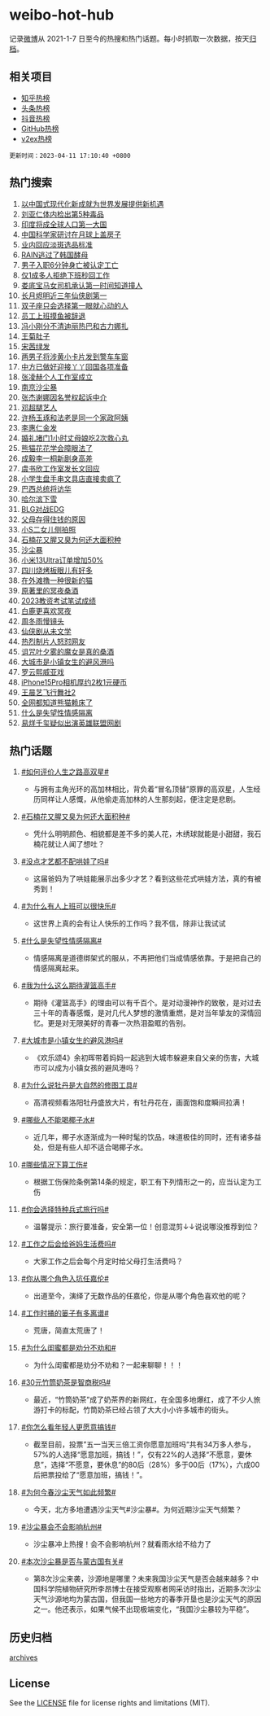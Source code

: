 # weibo-hot-hub

记录[微博](https://www.weibo.com)从 2021-1-7 日至今的热搜和热门话题。每小时抓取一次数据，按天[归档](archives)。

## 相关项目

- [知乎热榜](https://github.com/lonnyzhang423/zhihu-hot-hub)
- [头条热榜](https://github.com/lonnyzhang423/toutiao-hot-hub)
- [抖音热榜](https://github.com/lonnyzhang423/douyin-hot-hub)
- [GitHub热榜](https://github.com/lonnyzhang423/github-hot-hub)
- [v2ex热榜](https://github.com/lonnyzhang423/v2ex-hot-hub)


`更新时间：2023-04-11 17:10:40 +0800`

## 热门搜索

1. [以中国式现代化新成就为世界发展提供新机遇](https://m.weibo.cn/search?containerid=100103type%3D1%26t%3D10%26q%3D%23%E4%BB%A5%E4%B8%AD%E5%9B%BD%E5%BC%8F%E7%8E%B0%E4%BB%A3%E5%8C%96%E6%96%B0%E6%88%90%E5%B0%B1%E4%B8%BA%E4%B8%96%E7%95%8C%E5%8F%91%E5%B1%95%E6%8F%90%E4%BE%9B%E6%96%B0%E6%9C%BA%E9%81%87%23&stream_entry_id=51&isnewpage=1&extparam=seat%3D1%26stream_entry_id%3D51%26cate%3D10103%26dgr%3D0%26pos%3D0%26c_type%3D51%26filter_type%3Drealtimehot%26display_time%3D1681204238%26pre_seqid%3D168120423803906462108&luicode=10000011&lfid=106003type%253D25%2526t%253D3%2526disable_hot%253D1%2526filter_type%253Drealtimehot)
1. [刘亚仁体内检出第5种毒品](https://m.weibo.cn/search?containerid=100103type%3D1%26t%3D10%26q%3D%23%E5%88%98%E4%BA%9A%E4%BB%81%E4%BD%93%E5%86%85%E6%A3%80%E5%87%BA%E7%AC%AC5%E7%A7%8D%E6%AF%92%E5%93%81%23&stream_entry_id=31&isnewpage=1&extparam=seat%3D1%26realpos%3D1%26c_type%3D31%26band_rank%3D1%26filter_type%3Drealtimehot%26stream_entry_id%3D31%26flag%3D1%26q%3D%2523%25E5%2588%2598%25E4%25BA%259A%25E4%25BB%2581%25E4%25BD%2593%25E5%2586%2585%25E6%25A3%2580%25E5%2587%25BA%25E7%25AC%25AC5%25E7%25A7%258D%25E6%25AF%2592%25E5%2593%2581%2523%26dgr%3D0%26lcate%3D5001%26pos%3D0%26cate%3D5001%26display_time%3D1681204238%26pre_seqid%3D168120423803906462108&luicode=10000011&lfid=106003type%253D25%2526t%253D3%2526disable_hot%253D1%2526filter_type%253Drealtimehot)
1. [印度将成全球人口第一大国](https://m.weibo.cn/search?containerid=100103type%3D1%26t%3D10%26q%3D%23%E5%8D%B0%E5%BA%A6%E5%B0%86%E6%88%90%E5%85%A8%E7%90%83%E4%BA%BA%E5%8F%A3%E7%AC%AC%E4%B8%80%E5%A4%A7%E5%9B%BD%23&stream_entry_id=31&isnewpage=1&extparam=seat%3D1%26realpos%3D2%26c_type%3D31%26band_rank%3D2%26filter_type%3Drealtimehot%26stream_entry_id%3D31%26flag%3D0%26q%3D%2523%25E5%258D%25B0%25E5%25BA%25A6%25E5%25B0%2586%25E6%2588%2590%25E5%2585%25A8%25E7%2590%2583%25E4%25BA%25BA%25E5%258F%25A3%25E7%25AC%25AC%25E4%25B8%2580%25E5%25A4%25A7%25E5%259B%25BD%2523%26dgr%3D0%26lcate%3D5001%26pos%3D1%26cate%3D5001%26display_time%3D1681204238%26pre_seqid%3D168120423803906462108&luicode=10000011&lfid=106003type%253D25%2526t%253D3%2526disable_hot%253D1%2526filter_type%253Drealtimehot)
1. [中国科学家研讨在月球上盖房子](https://m.weibo.cn/search?containerid=100103type%3D1%26t%3D10%26q%3D%23%E4%B8%AD%E5%9B%BD%E7%A7%91%E5%AD%A6%E5%AE%B6%E7%A0%94%E8%AE%A8%E5%9C%A8%E6%9C%88%E7%90%83%E4%B8%8A%E7%9B%96%E6%88%BF%E5%AD%90%23&stream_entry_id=31&isnewpage=1&extparam=seat%3D1%26realpos%3D3%26c_type%3D31%26band_rank%3D3%26filter_type%3Drealtimehot%26stream_entry_id%3D31%26flag%3D0%26q%3D%2523%25E4%25B8%25AD%25E5%259B%25BD%25E7%25A7%2591%25E5%25AD%25A6%25E5%25AE%25B6%25E7%25A0%2594%25E8%25AE%25A8%25E5%259C%25A8%25E6%259C%2588%25E7%2590%2583%25E4%25B8%258A%25E7%259B%2596%25E6%2588%25BF%25E5%25AD%2590%2523%26dgr%3D0%26lcate%3D5001%26pos%3D2%26cate%3D5001%26display_time%3D1681204238%26pre_seqid%3D168120423803906462108&luicode=10000011&lfid=106003type%253D25%2526t%253D3%2526disable_hot%253D1%2526filter_type%253Drealtimehot)
1. [业内回应淡斑选品标准](https://m.weibo.cn/search?containerid=100103type%3D1%26t%3D10%26q%3D%23%E4%B8%9A%E5%86%85%E5%9B%9E%E5%BA%94%E6%B7%A1%E6%96%91%E9%80%89%E5%93%81%E6%A0%87%E5%87%86%23&stream_entry_id=31&isnewpage=1&extparam=seat%3D1%26dgr%3D0%26adid%3D185885%26band_rank%3D4%26filter_type%3Drealtimehot%26c_type%3D31%26stream_entry_id%3D31%26q%3D%2523%25E4%25B8%259A%25E5%2586%2585%25E5%259B%259E%25E5%25BA%2594%25E6%25B7%25A1%25E6%2596%2591%25E9%2580%2589%25E5%2593%2581%25E6%25A0%2587%25E5%2587%2586%2523%26topic_ad%3D1%26lcate%3D5001%26pos%3D3%26cate%3D5001%26display_time%3D1681204238%26pre_seqid%3D168120423803906462108&luicode=10000011&lfid=106003type%253D25%2526t%253D3%2526disable_hot%253D1%2526filter_type%253Drealtimehot)
1. [RAIN逃过了韩国酵母](https://m.weibo.cn/search?containerid=100103type%3D1%26t%3D10%26q%3D%23RAIN%E9%80%83%E8%BF%87%E4%BA%86%E9%9F%A9%E5%9B%BD%E9%85%B5%E6%AF%8D%23&stream_entry_id=31&isnewpage=1&extparam=seat%3D1%26realpos%3D4%26c_type%3D31%26band_rank%3D4%26filter_type%3Drealtimehot%26stream_entry_id%3D31%26flag%3D1%26q%3D%2523RAIN%25E9%2580%2583%25E8%25BF%2587%25E4%25BA%2586%25E9%259F%25A9%25E5%259B%25BD%25E9%2585%25B5%25E6%25AF%258D%2523%26dgr%3D0%26lcate%3D5001%26pos%3D4%26cate%3D5001%26display_time%3D1681204238%26pre_seqid%3D168120423803906462108&luicode=10000011&lfid=106003type%253D25%2526t%253D3%2526disable_hot%253D1%2526filter_type%253Drealtimehot)
1. [男子入职6分钟身亡被认定工亡](https://m.weibo.cn/search?containerid=100103type%3D1%26t%3D10%26q%3D%23%E7%94%B7%E5%AD%90%E5%85%A5%E8%81%8C6%E5%88%86%E9%92%9F%E8%BA%AB%E4%BA%A1%E8%A2%AB%E8%AE%A4%E5%AE%9A%E5%B7%A5%E4%BA%A1%23&stream_entry_id=31&isnewpage=1&extparam=seat%3D1%26realpos%3D5%26c_type%3D31%26band_rank%3D5%26filter_type%3Drealtimehot%26stream_entry_id%3D31%26flag%3D0%26q%3D%2523%25E7%2594%25B7%25E5%25AD%2590%25E5%2585%25A5%25E8%2581%258C6%25E5%2588%2586%25E9%2592%259F%25E8%25BA%25AB%25E4%25BA%25A1%25E8%25A2%25AB%25E8%25AE%25A4%25E5%25AE%259A%25E5%25B7%25A5%25E4%25BA%25A1%2523%26dgr%3D0%26lcate%3D5001%26pos%3D5%26cate%3D5001%26display_time%3D1681204238%26pre_seqid%3D168120423803906462108&luicode=10000011&lfid=106003type%253D25%2526t%253D3%2526disable_hot%253D1%2526filter_type%253Drealtimehot)
1. [仅1成多人拒绝下班秒回工作](https://m.weibo.cn/search?containerid=100103type%3D1%26t%3D10%26q%3D%23%E4%BB%851%E6%88%90%E5%A4%9A%E4%BA%BA%E6%8B%92%E7%BB%9D%E4%B8%8B%E7%8F%AD%E7%A7%92%E5%9B%9E%E5%B7%A5%E4%BD%9C%23&stream_entry_id=31&isnewpage=1&extparam=seat%3D1%26realpos%3D6%26c_type%3D31%26band_rank%3D6%26filter_type%3Drealtimehot%26stream_entry_id%3D31%26flag%3D1%26q%3D%2523%25E4%25BB%25851%25E6%2588%2590%25E5%25A4%259A%25E4%25BA%25BA%25E6%258B%2592%25E7%25BB%259D%25E4%25B8%258B%25E7%258F%25AD%25E7%25A7%2592%25E5%259B%259E%25E5%25B7%25A5%25E4%25BD%259C%2523%26dgr%3D0%26lcate%3D5001%26pos%3D6%26cate%3D5001%26display_time%3D1681204238%26pre_seqid%3D168120423803906462108&luicode=10000011&lfid=106003type%253D25%2526t%253D3%2526disable_hot%253D1%2526filter_type%253Drealtimehot)
1. [娄底宝马女司机承认第一时间知道撞人](https://m.weibo.cn/search?containerid=100103type%3D1%26t%3D10%26q%3D%23%E5%A8%84%E5%BA%95%E5%AE%9D%E9%A9%AC%E5%A5%B3%E5%8F%B8%E6%9C%BA%E6%89%BF%E8%AE%A4%E7%AC%AC%E4%B8%80%E6%97%B6%E9%97%B4%E7%9F%A5%E9%81%93%E6%92%9E%E4%BA%BA%23&stream_entry_id=31&isnewpage=1&extparam=seat%3D1%26realpos%3D7%26c_type%3D31%26band_rank%3D7%26filter_type%3Drealtimehot%26stream_entry_id%3D31%26flag%3D1%26q%3D%2523%25E5%25A8%2584%25E5%25BA%2595%25E5%25AE%259D%25E9%25A9%25AC%25E5%25A5%25B3%25E5%258F%25B8%25E6%259C%25BA%25E6%2589%25BF%25E8%25AE%25A4%25E7%25AC%25AC%25E4%25B8%2580%25E6%2597%25B6%25E9%2597%25B4%25E7%259F%25A5%25E9%2581%2593%25E6%2592%259E%25E4%25BA%25BA%2523%26dgr%3D0%26lcate%3D5001%26pos%3D7%26cate%3D5001%26display_time%3D1681204238%26pre_seqid%3D168120423803906462108&luicode=10000011&lfid=106003type%253D25%2526t%253D3%2526disable_hot%253D1%2526filter_type%253Drealtimehot)
1. [长月烬明近三年仙侠剧第一](https://m.weibo.cn/search?containerid=100103type%3D1%26t%3D10%26q%3D%23%E9%95%BF%E6%9C%88%E7%83%AC%E6%98%8E%E8%BF%91%E4%B8%89%E5%B9%B4%E4%BB%99%E4%BE%A0%E5%89%A7%E7%AC%AC%E4%B8%80%23&stream_entry_id=31&isnewpage=1&extparam=seat%3D1%26realpos%3D8%26c_type%3D31%26band_rank%3D8%26filter_type%3Drealtimehot%26stream_entry_id%3D31%26flag%3D0%26q%3D%2523%25E9%2595%25BF%25E6%259C%2588%25E7%2583%25AC%25E6%2598%258E%25E8%25BF%2591%25E4%25B8%2589%25E5%25B9%25B4%25E4%25BB%2599%25E4%25BE%25A0%25E5%2589%25A7%25E7%25AC%25AC%25E4%25B8%2580%2523%26dgr%3D0%26lcate%3D5001%26pos%3D8%26cate%3D5001%26display_time%3D1681204238%26pre_seqid%3D168120423803906462108&luicode=10000011&lfid=106003type%253D25%2526t%253D3%2526disable_hot%253D1%2526filter_type%253Drealtimehot)
1. [双子座只会选择第一眼就心动的人](https://m.weibo.cn/search?containerid=100103type%3D1%26t%3D10%26q%3D%23%E5%8F%8C%E5%AD%90%E5%BA%A7%E5%8F%AA%E4%BC%9A%E9%80%89%E6%8B%A9%E7%AC%AC%E4%B8%80%E7%9C%BC%E5%B0%B1%E5%BF%83%E5%8A%A8%E7%9A%84%E4%BA%BA%23&stream_entry_id=31&isnewpage=1&extparam=seat%3D1%26realpos%3D9%26c_type%3D31%26band_rank%3D9%26filter_type%3Drealtimehot%26stream_entry_id%3D31%26flag%3D1%26q%3D%2523%25E5%258F%258C%25E5%25AD%2590%25E5%25BA%25A7%25E5%258F%25AA%25E4%25BC%259A%25E9%2580%2589%25E6%258B%25A9%25E7%25AC%25AC%25E4%25B8%2580%25E7%259C%25BC%25E5%25B0%25B1%25E5%25BF%2583%25E5%258A%25A8%25E7%259A%2584%25E4%25BA%25BA%2523%26dgr%3D0%26lcate%3D5001%26pos%3D9%26cate%3D5001%26display_time%3D1681204238%26pre_seqid%3D168120423803906462108&luicode=10000011&lfid=106003type%253D25%2526t%253D3%2526disable_hot%253D1%2526filter_type%253Drealtimehot)
1. [员工上班摸鱼被辞退](https://m.weibo.cn/search?containerid=100103type%3D1%26t%3D10%26q%3D%23%E5%91%98%E5%B7%A5%E4%B8%8A%E7%8F%AD%E6%91%B8%E9%B1%BC%E8%A2%AB%E8%BE%9E%E9%80%80%23&stream_entry_id=31&isnewpage=1&extparam=seat%3D1%26realpos%3D10%26c_type%3D31%26band_rank%3D10%26filter_type%3Drealtimehot%26stream_entry_id%3D31%26flag%3D0%26q%3D%2523%25E5%2591%2598%25E5%25B7%25A5%25E4%25B8%258A%25E7%258F%25AD%25E6%2591%25B8%25E9%25B1%25BC%25E8%25A2%25AB%25E8%25BE%259E%25E9%2580%2580%2523%26dgr%3D0%26lcate%3D5001%26pos%3D10%26cate%3D5001%26display_time%3D1681204238%26pre_seqid%3D168120423803906462108&luicode=10000011&lfid=106003type%253D25%2526t%253D3%2526disable_hot%253D1%2526filter_type%253Drealtimehot)
1. [冯小刚分不清迪丽热巴和古力娜扎](https://m.weibo.cn/search?containerid=100103type%3D1%26t%3D10%26q%3D%23%E5%86%AF%E5%B0%8F%E5%88%9A%E5%88%86%E4%B8%8D%E6%B8%85%E8%BF%AA%E4%B8%BD%E7%83%AD%E5%B7%B4%E5%92%8C%E5%8F%A4%E5%8A%9B%E5%A8%9C%E6%89%8E%23&stream_entry_id=31&isnewpage=1&extparam=seat%3D1%26realpos%3D11%26c_type%3D31%26band_rank%3D11%26filter_type%3Drealtimehot%26stream_entry_id%3D31%26flag%3D0%26q%3D%2523%25E5%2586%25AF%25E5%25B0%258F%25E5%2588%259A%25E5%2588%2586%25E4%25B8%258D%25E6%25B8%2585%25E8%25BF%25AA%25E4%25B8%25BD%25E7%2583%25AD%25E5%25B7%25B4%25E5%2592%258C%25E5%258F%25A4%25E5%258A%259B%25E5%25A8%259C%25E6%2589%258E%2523%26dgr%3D0%26lcate%3D5001%26pos%3D11%26cate%3D5001%26display_time%3D1681204238%26pre_seqid%3D168120423803906462108&luicode=10000011&lfid=106003type%253D25%2526t%253D3%2526disable_hot%253D1%2526filter_type%253Drealtimehot)
1. [王菊肚子](https://m.weibo.cn/search?containerid=100103type%3D1%26t%3D10%26q%3D%23%E7%8E%8B%E8%8F%8A%E8%82%9A%E5%AD%90%23&stream_entry_id=31&isnewpage=1&extparam=seat%3D1%26realpos%3D12%26c_type%3D31%26band_rank%3D12%26filter_type%3Drealtimehot%26stream_entry_id%3D31%26flag%3D0%26q%3D%2523%25E7%258E%258B%25E8%258F%258A%25E8%2582%259A%25E5%25AD%2590%2523%26dgr%3D0%26lcate%3D5001%26pos%3D12%26cate%3D5001%26display_time%3D1681204238%26pre_seqid%3D168120423803906462108&luicode=10000011&lfid=106003type%253D25%2526t%253D3%2526disable_hot%253D1%2526filter_type%253Drealtimehot)
1. [宋茜绿发](https://m.weibo.cn/search?containerid=100103type%3D1%26t%3D10%26q%3D%23%E5%AE%8B%E8%8C%9C%E7%BB%BF%E5%8F%91%23&stream_entry_id=31&isnewpage=1&extparam=seat%3D1%26realpos%3D13%26c_type%3D31%26band_rank%3D13%26filter_type%3Drealtimehot%26stream_entry_id%3D31%26flag%3D0%26q%3D%2523%25E5%25AE%258B%25E8%258C%259C%25E7%25BB%25BF%25E5%258F%2591%2523%26dgr%3D0%26lcate%3D5001%26pos%3D13%26cate%3D5001%26display_time%3D1681204238%26pre_seqid%3D168120423803906462108&luicode=10000011&lfid=106003type%253D25%2526t%253D3%2526disable_hot%253D1%2526filter_type%253Drealtimehot)
1. [两男子将涉黄小卡片发到警车车窗](https://m.weibo.cn/search?containerid=100103type%3D1%26t%3D10%26q%3D%23%E4%B8%A4%E7%94%B7%E5%AD%90%E5%B0%86%E6%B6%89%E9%BB%84%E5%B0%8F%E5%8D%A1%E7%89%87%E5%8F%91%E5%88%B0%E8%AD%A6%E8%BD%A6%E8%BD%A6%E7%AA%97%23&stream_entry_id=31&isnewpage=1&extparam=seat%3D1%26realpos%3D14%26c_type%3D31%26band_rank%3D14%26filter_type%3Drealtimehot%26stream_entry_id%3D31%26flag%3D0%26q%3D%2523%25E4%25B8%25A4%25E7%2594%25B7%25E5%25AD%2590%25E5%25B0%2586%25E6%25B6%2589%25E9%25BB%2584%25E5%25B0%258F%25E5%258D%25A1%25E7%2589%2587%25E5%258F%2591%25E5%2588%25B0%25E8%25AD%25A6%25E8%25BD%25A6%25E8%25BD%25A6%25E7%25AA%2597%2523%26dgr%3D0%26lcate%3D5001%26pos%3D14%26cate%3D5001%26display_time%3D1681204238%26pre_seqid%3D168120423803906462108&luicode=10000011&lfid=106003type%253D25%2526t%253D3%2526disable_hot%253D1%2526filter_type%253Drealtimehot)
1. [中方已做好迎接丫丫回国各项准备](https://m.weibo.cn/search?containerid=100103type%3D1%26t%3D10%26q%3D%23%E4%B8%AD%E6%96%B9%E5%B7%B2%E5%81%9A%E5%A5%BD%E8%BF%8E%E6%8E%A5%E4%B8%AB%E4%B8%AB%E5%9B%9E%E5%9B%BD%E5%90%84%E9%A1%B9%E5%87%86%E5%A4%87%23&stream_entry_id=31&isnewpage=1&extparam=seat%3D1%26realpos%3D15%26c_type%3D31%26band_rank%3D15%26filter_type%3Drealtimehot%26stream_entry_id%3D31%26flag%3D1%26q%3D%2523%25E4%25B8%25AD%25E6%2596%25B9%25E5%25B7%25B2%25E5%2581%259A%25E5%25A5%25BD%25E8%25BF%258E%25E6%258E%25A5%25E4%25B8%25AB%25E4%25B8%25AB%25E5%259B%259E%25E5%259B%25BD%25E5%2590%2584%25E9%25A1%25B9%25E5%2587%2586%25E5%25A4%2587%2523%26dgr%3D0%26lcate%3D5001%26pos%3D15%26cate%3D5001%26display_time%3D1681204238%26pre_seqid%3D168120423803906462108&luicode=10000011&lfid=106003type%253D25%2526t%253D3%2526disable_hot%253D1%2526filter_type%253Drealtimehot)
1. [张凌赫个人工作室成立](https://m.weibo.cn/search?containerid=100103type%3D1%26t%3D10%26q%3D%23%E5%BC%A0%E5%87%8C%E8%B5%AB%E4%B8%AA%E4%BA%BA%E5%B7%A5%E4%BD%9C%E5%AE%A4%E6%88%90%E7%AB%8B%23&stream_entry_id=31&isnewpage=1&extparam=seat%3D1%26realpos%3D16%26c_type%3D31%26band_rank%3D16%26filter_type%3Drealtimehot%26stream_entry_id%3D31%26flag%3D1%26q%3D%2523%25E5%25BC%25A0%25E5%2587%258C%25E8%25B5%25AB%25E4%25B8%25AA%25E4%25BA%25BA%25E5%25B7%25A5%25E4%25BD%259C%25E5%25AE%25A4%25E6%2588%2590%25E7%25AB%258B%2523%26dgr%3D0%26lcate%3D5001%26pos%3D16%26cate%3D5001%26display_time%3D1681204238%26pre_seqid%3D168120423803906462108&luicode=10000011&lfid=106003type%253D25%2526t%253D3%2526disable_hot%253D1%2526filter_type%253Drealtimehot)
1. [南京沙尘暴](https://m.weibo.cn/search?containerid=100103type%3D1%26t%3D10%26q%3D%E5%8D%97%E4%BA%AC%E6%B2%99%E5%B0%98%E6%9A%B4&stream_entry_id=31&isnewpage=1&extparam=seat%3D1%26realpos%3D17%26c_type%3D31%26band_rank%3D17%26filter_type%3Drealtimehot%26stream_entry_id%3D31%26flag%3D1%26q%3D%25E5%258D%2597%25E4%25BA%25AC%25E6%25B2%2599%25E5%25B0%2598%25E6%259A%25B4%26dgr%3D0%26lcate%3D5001%26pos%3D17%26cate%3D5001%26display_time%3D1681204238%26pre_seqid%3D168120423803906462108&luicode=10000011&lfid=106003type%253D25%2526t%253D3%2526disable_hot%253D1%2526filter_type%253Drealtimehot)
1. [张杰谢娜因名誉权起诉中介](https://m.weibo.cn/search?containerid=100103type%3D1%26t%3D10%26q%3D%23%E5%BC%A0%E6%9D%B0%E8%B0%A2%E5%A8%9C%E5%9B%A0%E5%90%8D%E8%AA%89%E6%9D%83%E8%B5%B7%E8%AF%89%E4%B8%AD%E4%BB%8B%23&stream_entry_id=31&isnewpage=1&extparam=seat%3D1%26realpos%3D18%26c_type%3D31%26band_rank%3D18%26filter_type%3Drealtimehot%26stream_entry_id%3D31%26flag%3D0%26q%3D%2523%25E5%25BC%25A0%25E6%259D%25B0%25E8%25B0%25A2%25E5%25A8%259C%25E5%259B%25A0%25E5%2590%258D%25E8%25AA%2589%25E6%259D%2583%25E8%25B5%25B7%25E8%25AF%2589%25E4%25B8%25AD%25E4%25BB%258B%2523%26dgr%3D0%26lcate%3D5001%26pos%3D18%26cate%3D5001%26display_time%3D1681204238%26pre_seqid%3D168120423803906462108&luicode=10000011&lfid=106003type%253D25%2526t%253D3%2526disable_hot%253D1%2526filter_type%253Drealtimehot)
1. [邓超腿艺人](https://m.weibo.cn/search?containerid=100103type%3D1%26t%3D10%26q%3D%23%E9%82%93%E8%B6%85%E8%85%BF%E8%89%BA%E4%BA%BA%23&stream_entry_id=31&isnewpage=1&extparam=seat%3D1%26realpos%3D19%26c_type%3D31%26band_rank%3D19%26filter_type%3Drealtimehot%26stream_entry_id%3D31%26flag%3D0%26q%3D%2523%25E9%2582%2593%25E8%25B6%2585%25E8%2585%25BF%25E8%2589%25BA%25E4%25BA%25BA%2523%26dgr%3D0%26lcate%3D5001%26pos%3D19%26cate%3D5001%26display_time%3D1681204238%26pre_seqid%3D168120423803906462108&luicode=10000011&lfid=106003type%253D25%2526t%253D3%2526disable_hot%253D1%2526filter_type%253Drealtimehot)
1. [许杨玉琢和法老是同一个家政阿姨](https://m.weibo.cn/search?containerid=100103type%3D1%26t%3D10%26q%3D%23%E8%AE%B8%E6%9D%A8%E7%8E%89%E7%90%A2%E5%92%8C%E6%B3%95%E8%80%81%E6%98%AF%E5%90%8C%E4%B8%80%E4%B8%AA%E5%AE%B6%E6%94%BF%E9%98%BF%E5%A7%A8%23&stream_entry_id=31&isnewpage=1&extparam=seat%3D1%26realpos%3D20%26c_type%3D31%26band_rank%3D20%26filter_type%3Drealtimehot%26stream_entry_id%3D31%26flag%3D1%26q%3D%2523%25E8%25AE%25B8%25E6%259D%25A8%25E7%258E%2589%25E7%2590%25A2%25E5%2592%258C%25E6%25B3%2595%25E8%2580%2581%25E6%2598%25AF%25E5%2590%258C%25E4%25B8%2580%25E4%25B8%25AA%25E5%25AE%25B6%25E6%2594%25BF%25E9%2598%25BF%25E5%25A7%25A8%2523%26dgr%3D0%26lcate%3D5001%26pos%3D20%26cate%3D5001%26display_time%3D1681204238%26pre_seqid%3D168120423803906462108&luicode=10000011&lfid=106003type%253D25%2526t%253D3%2526disable_hot%253D1%2526filter_type%253Drealtimehot)
1. [李惠仁金发](https://m.weibo.cn/search?containerid=100103type%3D1%26t%3D10%26q%3D%23%E6%9D%8E%E6%83%A0%E4%BB%81%E9%87%91%E5%8F%91%23&stream_entry_id=31&isnewpage=1&extparam=seat%3D1%26realpos%3D21%26c_type%3D31%26band_rank%3D21%26filter_type%3Drealtimehot%26stream_entry_id%3D31%26flag%3D1%26q%3D%2523%25E6%259D%258E%25E6%2583%25A0%25E4%25BB%2581%25E9%2587%2591%25E5%258F%2591%2523%26dgr%3D0%26lcate%3D5001%26pos%3D21%26cate%3D5001%26display_time%3D1681204238%26pre_seqid%3D168120423803906462108&luicode=10000011&lfid=106003type%253D25%2526t%253D3%2526disable_hot%253D1%2526filter_type%253Drealtimehot)
1. [婚礼堵门1小时丈母娘吃2次救心丸](https://m.weibo.cn/search?containerid=100103type%3D1%26t%3D10%26q%3D%23%E5%A9%9A%E7%A4%BC%E5%A0%B5%E9%97%A81%E5%B0%8F%E6%97%B6%E4%B8%88%E6%AF%8D%E5%A8%98%E5%90%832%E6%AC%A1%E6%95%91%E5%BF%83%E4%B8%B8%23&stream_entry_id=31&isnewpage=1&extparam=seat%3D1%26realpos%3D22%26c_type%3D31%26band_rank%3D22%26filter_type%3Drealtimehot%26stream_entry_id%3D31%26flag%3D0%26q%3D%2523%25E5%25A9%259A%25E7%25A4%25BC%25E5%25A0%25B5%25E9%2597%25A81%25E5%25B0%258F%25E6%2597%25B6%25E4%25B8%2588%25E6%25AF%258D%25E5%25A8%2598%25E5%2590%25832%25E6%25AC%25A1%25E6%2595%2591%25E5%25BF%2583%25E4%25B8%25B8%2523%26dgr%3D0%26lcate%3D5001%26pos%3D22%26cate%3D5001%26display_time%3D1681204238%26pre_seqid%3D168120423803906462108&luicode=10000011&lfid=106003type%253D25%2526t%253D3%2526disable_hot%253D1%2526filter_type%253Drealtimehot)
1. [熊猫花花学会障眼法了](https://m.weibo.cn/search?containerid=100103type%3D1%26t%3D10%26q%3D%23%E7%86%8A%E7%8C%AB%E8%8A%B1%E8%8A%B1%E5%AD%A6%E4%BC%9A%E9%9A%9C%E7%9C%BC%E6%B3%95%E4%BA%86%23&stream_entry_id=31&isnewpage=1&extparam=seat%3D1%26realpos%3D23%26c_type%3D31%26band_rank%3D23%26filter_type%3Drealtimehot%26stream_entry_id%3D31%26flag%3D0%26q%3D%2523%25E7%2586%258A%25E7%258C%25AB%25E8%258A%25B1%25E8%258A%25B1%25E5%25AD%25A6%25E4%25BC%259A%25E9%259A%259C%25E7%259C%25BC%25E6%25B3%2595%25E4%25BA%2586%2523%26dgr%3D0%26lcate%3D5001%26pos%3D23%26cate%3D5001%26display_time%3D1681204238%26pre_seqid%3D168120423803906462108&luicode=10000011&lfid=106003type%253D25%2526t%253D3%2526disable_hot%253D1%2526filter_type%253Drealtimehot)
1. [成毅李一桐新剧身高差](https://m.weibo.cn/search?containerid=100103type%3D1%26t%3D10%26q%3D%23%E6%88%90%E6%AF%85%E6%9D%8E%E4%B8%80%E6%A1%90%E6%96%B0%E5%89%A7%E8%BA%AB%E9%AB%98%E5%B7%AE%23&stream_entry_id=31&isnewpage=1&extparam=seat%3D1%26realpos%3D24%26c_type%3D31%26band_rank%3D24%26filter_type%3Drealtimehot%26stream_entry_id%3D31%26flag%3D1%26q%3D%2523%25E6%2588%2590%25E6%25AF%2585%25E6%259D%258E%25E4%25B8%2580%25E6%25A1%2590%25E6%2596%25B0%25E5%2589%25A7%25E8%25BA%25AB%25E9%25AB%2598%25E5%25B7%25AE%2523%26dgr%3D0%26lcate%3D5001%26pos%3D24%26cate%3D5001%26display_time%3D1681204238%26pre_seqid%3D168120423803906462108&luicode=10000011&lfid=106003type%253D25%2526t%253D3%2526disable_hot%253D1%2526filter_type%253Drealtimehot)
1. [虞书欣工作室发长文回应](https://m.weibo.cn/search?containerid=100103type%3D1%26t%3D10%26q%3D%23%E8%99%9E%E4%B9%A6%E6%AC%A3%E5%B7%A5%E4%BD%9C%E5%AE%A4%E5%8F%91%E9%95%BF%E6%96%87%E5%9B%9E%E5%BA%94%23&stream_entry_id=31&isnewpage=1&extparam=seat%3D1%26realpos%3D25%26c_type%3D31%26band_rank%3D25%26filter_type%3Drealtimehot%26stream_entry_id%3D31%26flag%3D1%26q%3D%2523%25E8%2599%259E%25E4%25B9%25A6%25E6%25AC%25A3%25E5%25B7%25A5%25E4%25BD%259C%25E5%25AE%25A4%25E5%258F%2591%25E9%2595%25BF%25E6%2596%2587%25E5%259B%259E%25E5%25BA%2594%2523%26dgr%3D0%26lcate%3D5001%26pos%3D25%26cate%3D5001%26display_time%3D1681204238%26pre_seqid%3D168120423803906462108&luicode=10000011&lfid=106003type%253D25%2526t%253D3%2526disable_hot%253D1%2526filter_type%253Drealtimehot)
1. [小学生盘手串文具店直接卖疯了](https://m.weibo.cn/search?containerid=100103type%3D1%26t%3D10%26q%3D%23%E5%B0%8F%E5%AD%A6%E7%94%9F%E7%9B%98%E6%89%8B%E4%B8%B2%E6%96%87%E5%85%B7%E5%BA%97%E7%9B%B4%E6%8E%A5%E5%8D%96%E7%96%AF%E4%BA%86%23&stream_entry_id=31&isnewpage=1&extparam=seat%3D1%26realpos%3D26%26c_type%3D31%26band_rank%3D26%26filter_type%3Drealtimehot%26stream_entry_id%3D31%26flag%3D0%26q%3D%2523%25E5%25B0%258F%25E5%25AD%25A6%25E7%2594%259F%25E7%259B%2598%25E6%2589%258B%25E4%25B8%25B2%25E6%2596%2587%25E5%2585%25B7%25E5%25BA%2597%25E7%259B%25B4%25E6%258E%25A5%25E5%258D%2596%25E7%2596%25AF%25E4%25BA%2586%2523%26dgr%3D0%26lcate%3D5001%26pos%3D26%26cate%3D5001%26display_time%3D1681204238%26pre_seqid%3D168120423803906462108&luicode=10000011&lfid=106003type%253D25%2526t%253D3%2526disable_hot%253D1%2526filter_type%253Drealtimehot)
1. [巴西总统将访华](https://m.weibo.cn/search?containerid=100103type%3D1%26t%3D10%26q%3D%23%E5%B7%B4%E8%A5%BF%E6%80%BB%E7%BB%9F%E5%B0%86%E8%AE%BF%E5%8D%8E%23&stream_entry_id=31&isnewpage=1&extparam=seat%3D1%26realpos%3D27%26c_type%3D31%26band_rank%3D27%26filter_type%3Drealtimehot%26stream_entry_id%3D31%26flag%3D0%26q%3D%2523%25E5%25B7%25B4%25E8%25A5%25BF%25E6%2580%25BB%25E7%25BB%259F%25E5%25B0%2586%25E8%25AE%25BF%25E5%258D%258E%2523%26dgr%3D0%26lcate%3D5001%26pos%3D27%26cate%3D5001%26display_time%3D1681204238%26pre_seqid%3D168120423803906462108&luicode=10000011&lfid=106003type%253D25%2526t%253D3%2526disable_hot%253D1%2526filter_type%253Drealtimehot)
1. [哈尔滨下雪](https://m.weibo.cn/search?containerid=100103type%3D1%26t%3D10%26q%3D%E5%93%88%E5%B0%94%E6%BB%A8%E4%B8%8B%E9%9B%AA&stream_entry_id=31&isnewpage=1&extparam=seat%3D1%26realpos%3D28%26c_type%3D31%26band_rank%3D28%26filter_type%3Drealtimehot%26stream_entry_id%3D31%26flag%3D0%26q%3D%25E5%2593%2588%25E5%25B0%2594%25E6%25BB%25A8%25E4%25B8%258B%25E9%259B%25AA%26dgr%3D0%26lcate%3D5001%26pos%3D28%26cate%3D5001%26display_time%3D1681204238%26pre_seqid%3D168120423803906462108&luicode=10000011&lfid=106003type%253D25%2526t%253D3%2526disable_hot%253D1%2526filter_type%253Drealtimehot)
1. [BLG对战EDG](https://m.weibo.cn/search?containerid=100103type%3D1%26t%3D10%26q%3D%23BLG%E5%AF%B9%E6%88%98EDG%23&stream_entry_id=31&isnewpage=1&extparam=seat%3D1%26realpos%3D29%26c_type%3D31%26band_rank%3D29%26filter_type%3Drealtimehot%26stream_entry_id%3D31%26flag%3D1%26q%3D%2523BLG%25E5%25AF%25B9%25E6%2588%2598EDG%2523%26dgr%3D0%26lcate%3D5001%26pos%3D29%26cate%3D5001%26display_time%3D1681204238%26pre_seqid%3D168120423803906462108&luicode=10000011&lfid=106003type%253D25%2526t%253D3%2526disable_hot%253D1%2526filter_type%253Drealtimehot)
1. [父母存得住钱的原因](https://m.weibo.cn/search?containerid=100103type%3D1%26t%3D10%26q%3D%23%E7%88%B6%E6%AF%8D%E5%AD%98%E5%BE%97%E4%BD%8F%E9%92%B1%E7%9A%84%E5%8E%9F%E5%9B%A0%23&stream_entry_id=31&isnewpage=1&extparam=seat%3D1%26realpos%3D30%26c_type%3D31%26band_rank%3D30%26filter_type%3Drealtimehot%26stream_entry_id%3D31%26flag%3D0%26q%3D%2523%25E7%2588%25B6%25E6%25AF%258D%25E5%25AD%2598%25E5%25BE%2597%25E4%25BD%258F%25E9%2592%25B1%25E7%259A%2584%25E5%258E%259F%25E5%259B%25A0%2523%26dgr%3D0%26lcate%3D5001%26pos%3D30%26cate%3D5001%26display_time%3D1681204238%26pre_seqid%3D168120423803906462108&luicode=10000011&lfid=106003type%253D25%2526t%253D3%2526disable_hot%253D1%2526filter_type%253Drealtimehot)
1. [小S二女儿侧拍照](https://m.weibo.cn/search?containerid=100103type%3D1%26t%3D10%26q%3D%23%E5%B0%8FS%E4%BA%8C%E5%A5%B3%E5%84%BF%E4%BE%A7%E6%8B%8D%E7%85%A7%23&stream_entry_id=31&isnewpage=1&extparam=seat%3D1%26realpos%3D31%26c_type%3D31%26band_rank%3D31%26filter_type%3Drealtimehot%26stream_entry_id%3D31%26flag%3D0%26q%3D%2523%25E5%25B0%258FS%25E4%25BA%258C%25E5%25A5%25B3%25E5%2584%25BF%25E4%25BE%25A7%25E6%258B%258D%25E7%2585%25A7%2523%26dgr%3D0%26lcate%3D5001%26pos%3D31%26cate%3D5001%26display_time%3D1681204238%26pre_seqid%3D168120423803906462108&luicode=10000011&lfid=106003type%253D25%2526t%253D3%2526disable_hot%253D1%2526filter_type%253Drealtimehot)
1. [石楠花又腥又臭为何还大面积种](https://m.weibo.cn/search?containerid=100103type%3D1%26t%3D10%26q%3D%23%E7%9F%B3%E6%A5%A0%E8%8A%B1%E5%8F%88%E8%85%A5%E5%8F%88%E8%87%AD%E4%B8%BA%E4%BD%95%E8%BF%98%E5%A4%A7%E9%9D%A2%E7%A7%AF%E7%A7%8D%23&stream_entry_id=31&isnewpage=1&extparam=seat%3D1%26realpos%3D32%26c_type%3D31%26band_rank%3D32%26filter_type%3Drealtimehot%26stream_entry_id%3D31%26flag%3D0%26q%3D%2523%25E7%259F%25B3%25E6%25A5%25A0%25E8%258A%25B1%25E5%258F%2588%25E8%2585%25A5%25E5%258F%2588%25E8%2587%25AD%25E4%25B8%25BA%25E4%25BD%2595%25E8%25BF%2598%25E5%25A4%25A7%25E9%259D%25A2%25E7%25A7%25AF%25E7%25A7%258D%2523%26dgr%3D0%26lcate%3D5001%26pos%3D32%26cate%3D5001%26display_time%3D1681204238%26pre_seqid%3D168120423803906462108&luicode=10000011&lfid=106003type%253D25%2526t%253D3%2526disable_hot%253D1%2526filter_type%253Drealtimehot)
1. [沙尘暴](https://m.weibo.cn/search?containerid=100103type%3D1%26t%3D10%26q%3D%E6%B2%99%E5%B0%98%E6%9A%B4&stream_entry_id=31&isnewpage=1&extparam=seat%3D1%26realpos%3D33%26c_type%3D31%26band_rank%3D33%26filter_type%3Drealtimehot%26stream_entry_id%3D31%26flag%3D0%26q%3D%25E6%25B2%2599%25E5%25B0%2598%25E6%259A%25B4%26dgr%3D0%26lcate%3D5001%26pos%3D33%26cate%3D5001%26display_time%3D1681204238%26pre_seqid%3D168120423803906462108&luicode=10000011&lfid=106003type%253D25%2526t%253D3%2526disable_hot%253D1%2526filter_type%253Drealtimehot)
1. [小米13Ultra订单增加50%](https://m.weibo.cn/search?containerid=100103type%3D1%26t%3D10%26q%3D%23%E5%B0%8F%E7%B1%B313Ultra%E8%AE%A2%E5%8D%95%E5%A2%9E%E5%8A%A050%25%23&stream_entry_id=31&isnewpage=1&extparam=seat%3D1%26realpos%3D34%26c_type%3D31%26band_rank%3D34%26filter_type%3Drealtimehot%26stream_entry_id%3D31%26flag%3D1%26q%3D%2523%25E5%25B0%258F%25E7%25B1%25B313Ultra%25E8%25AE%25A2%25E5%258D%2595%25E5%25A2%259E%25E5%258A%25A050%2525%2523%26dgr%3D0%26lcate%3D5001%26pos%3D34%26cate%3D5001%26display_time%3D1681204238%26pre_seqid%3D168120423803906462108&luicode=10000011&lfid=106003type%253D25%2526t%253D3%2526disable_hot%253D1%2526filter_type%253Drealtimehot)
1. [四川烧烤板眼儿有好多](https://m.weibo.cn/search?containerid=100103type%3D1%26t%3D10%26q%3D%23%E5%9B%9B%E5%B7%9D%E7%83%A7%E7%83%A4%E6%9D%BF%E7%9C%BC%E5%84%BF%E6%9C%89%E5%A5%BD%E5%A4%9A%23&stream_entry_id=31&isnewpage=1&extparam=seat%3D1%26realpos%3D35%26c_type%3D31%26band_rank%3D35%26filter_type%3Drealtimehot%26stream_entry_id%3D31%26flag%3D1%26q%3D%2523%25E5%259B%259B%25E5%25B7%259D%25E7%2583%25A7%25E7%2583%25A4%25E6%259D%25BF%25E7%259C%25BC%25E5%2584%25BF%25E6%259C%2589%25E5%25A5%25BD%25E5%25A4%259A%2523%26dgr%3D0%26lcate%3D5001%26pos%3D35%26cate%3D5001%26display_time%3D1681204238%26pre_seqid%3D168120423803906462108&luicode=10000011&lfid=106003type%253D25%2526t%253D3%2526disable_hot%253D1%2526filter_type%253Drealtimehot)
1. [在外滩撸一种很新的猫](https://m.weibo.cn/search?containerid=100103type%3D1%26t%3D10%26q%3D%23%E5%9C%A8%E5%A4%96%E6%BB%A9%E6%92%B8%E4%B8%80%E7%A7%8D%E5%BE%88%E6%96%B0%E7%9A%84%E7%8C%AB%23&stream_entry_id=31&isnewpage=1&extparam=seat%3D1%26realpos%3D36%26c_type%3D31%26band_rank%3D36%26filter_type%3Drealtimehot%26stream_entry_id%3D31%26flag%3D0%26q%3D%2523%25E5%259C%25A8%25E5%25A4%2596%25E6%25BB%25A9%25E6%2592%25B8%25E4%25B8%2580%25E7%25A7%258D%25E5%25BE%2588%25E6%2596%25B0%25E7%259A%2584%25E7%258C%25AB%2523%26dgr%3D0%26lcate%3D5001%26pos%3D36%26cate%3D5001%26display_time%3D1681204238%26pre_seqid%3D168120423803906462108&luicode=10000011&lfid=106003type%253D25%2526t%253D3%2526disable_hot%253D1%2526filter_type%253Drealtimehot)
1. [原著里的冥夜桑酒](https://m.weibo.cn/search?containerid=100103type%3D1%26t%3D10%26q%3D%23%E5%8E%9F%E8%91%97%E9%87%8C%E7%9A%84%E5%86%A5%E5%A4%9C%E6%A1%91%E9%85%92%23&stream_entry_id=31&isnewpage=1&extparam=seat%3D1%26realpos%3D37%26c_type%3D31%26band_rank%3D37%26filter_type%3Drealtimehot%26stream_entry_id%3D31%26flag%3D1%26q%3D%2523%25E5%258E%259F%25E8%2591%2597%25E9%2587%258C%25E7%259A%2584%25E5%2586%25A5%25E5%25A4%259C%25E6%25A1%2591%25E9%2585%2592%2523%26dgr%3D0%26lcate%3D5001%26pos%3D37%26cate%3D5001%26display_time%3D1681204238%26pre_seqid%3D168120423803906462108&luicode=10000011&lfid=106003type%253D25%2526t%253D3%2526disable_hot%253D1%2526filter_type%253Drealtimehot)
1. [2023教资考试笔试成绩](https://m.weibo.cn/search?containerid=100103type%3D1%26t%3D10%26q%3D%232023%E6%95%99%E8%B5%84%E8%80%83%E8%AF%95%E7%AC%94%E8%AF%95%E6%88%90%E7%BB%A9%23&stream_entry_id=31&isnewpage=1&extparam=seat%3D1%26realpos%3D38%26c_type%3D31%26band_rank%3D38%26filter_type%3Drealtimehot%26stream_entry_id%3D31%26flag%3D0%26q%3D%25232023%25E6%2595%2599%25E8%25B5%2584%25E8%2580%2583%25E8%25AF%2595%25E7%25AC%2594%25E8%25AF%2595%25E6%2588%2590%25E7%25BB%25A9%2523%26dgr%3D0%26lcate%3D5001%26pos%3D38%26cate%3D5001%26display_time%3D1681204238%26pre_seqid%3D168120423803906462108&luicode=10000011&lfid=106003type%253D25%2526t%253D3%2526disable_hot%253D1%2526filter_type%253Drealtimehot)
1. [白鹿更喜欢冥夜](https://m.weibo.cn/search?containerid=100103type%3D1%26t%3D10%26q%3D%23%E7%99%BD%E9%B9%BF%E6%9B%B4%E5%96%9C%E6%AC%A2%E5%86%A5%E5%A4%9C%23&stream_entry_id=31&isnewpage=1&extparam=seat%3D1%26realpos%3D39%26c_type%3D31%26band_rank%3D39%26filter_type%3Drealtimehot%26stream_entry_id%3D31%26flag%3D0%26q%3D%2523%25E7%2599%25BD%25E9%25B9%25BF%25E6%259B%25B4%25E5%2596%259C%25E6%25AC%25A2%25E5%2586%25A5%25E5%25A4%259C%2523%26dgr%3D0%26lcate%3D5001%26pos%3D39%26cate%3D5001%26display_time%3D1681204238%26pre_seqid%3D168120423803906462108&luicode=10000011&lfid=106003type%253D25%2526t%253D3%2526disable_hot%253D1%2526filter_type%253Drealtimehot)
1. [周冬雨慢镜头](https://m.weibo.cn/search?containerid=100103type%3D1%26t%3D10%26q%3D%E5%91%A8%E5%86%AC%E9%9B%A8%E6%85%A2%E9%95%9C%E5%A4%B4&stream_entry_id=31&isnewpage=1&extparam=seat%3D1%26realpos%3D40%26c_type%3D31%26band_rank%3D40%26filter_type%3Drealtimehot%26stream_entry_id%3D31%26flag%3D0%26q%3D%25E5%2591%25A8%25E5%2586%25AC%25E9%259B%25A8%25E6%2585%25A2%25E9%2595%259C%25E5%25A4%25B4%26dgr%3D0%26lcate%3D5001%26pos%3D40%26cate%3D5001%26display_time%3D1681204238%26pre_seqid%3D168120423803906462108&luicode=10000011&lfid=106003type%253D25%2526t%253D3%2526disable_hot%253D1%2526filter_type%253Drealtimehot)
1. [仙侠剧从未文学](https://m.weibo.cn/search?containerid=100103type%3D1%26t%3D10%26q%3D%23%E4%BB%99%E4%BE%A0%E5%89%A7%E4%BB%8E%E6%9C%AA%E6%96%87%E5%AD%A6%23&stream_entry_id=31&isnewpage=1&extparam=seat%3D1%26realpos%3D41%26c_type%3D31%26band_rank%3D41%26filter_type%3Drealtimehot%26stream_entry_id%3D31%26flag%3D1%26q%3D%2523%25E4%25BB%2599%25E4%25BE%25A0%25E5%2589%25A7%25E4%25BB%258E%25E6%259C%25AA%25E6%2596%2587%25E5%25AD%25A6%2523%26dgr%3D0%26lcate%3D5001%26pos%3D41%26cate%3D5001%26display_time%3D1681204238%26pre_seqid%3D168120423803906462108&luicode=10000011&lfid=106003type%253D25%2526t%253D3%2526disable_hot%253D1%2526filter_type%253Drealtimehot)
1. [热烈制片人怒怼网友](https://m.weibo.cn/search?containerid=100103type%3D1%26t%3D10%26q%3D%23%E7%83%AD%E7%83%88%E5%88%B6%E7%89%87%E4%BA%BA%E6%80%92%E6%80%BC%E7%BD%91%E5%8F%8B%23&stream_entry_id=31&isnewpage=1&extparam=seat%3D1%26realpos%3D42%26c_type%3D31%26band_rank%3D42%26filter_type%3Drealtimehot%26stream_entry_id%3D31%26flag%3D1%26q%3D%2523%25E7%2583%25AD%25E7%2583%2588%25E5%2588%25B6%25E7%2589%2587%25E4%25BA%25BA%25E6%2580%2592%25E6%2580%25BC%25E7%25BD%2591%25E5%258F%258B%2523%26dgr%3D0%26lcate%3D5001%26pos%3D42%26cate%3D5001%26display_time%3D1681204238%26pre_seqid%3D168120423803906462108&luicode=10000011&lfid=106003type%253D25%2526t%253D3%2526disable_hot%253D1%2526filter_type%253Drealtimehot)
1. [诅咒叶夕雾的魔女是真的桑酒](https://m.weibo.cn/search?containerid=100103type%3D1%26t%3D10%26q%3D%23%E8%AF%85%E5%92%92%E5%8F%B6%E5%A4%95%E9%9B%BE%E7%9A%84%E9%AD%94%E5%A5%B3%E6%98%AF%E7%9C%9F%E7%9A%84%E6%A1%91%E9%85%92%23&stream_entry_id=31&isnewpage=1&extparam=seat%3D1%26realpos%3D43%26c_type%3D31%26band_rank%3D43%26filter_type%3Drealtimehot%26stream_entry_id%3D31%26flag%3D0%26q%3D%2523%25E8%25AF%2585%25E5%2592%2592%25E5%258F%25B6%25E5%25A4%2595%25E9%259B%25BE%25E7%259A%2584%25E9%25AD%2594%25E5%25A5%25B3%25E6%2598%25AF%25E7%259C%259F%25E7%259A%2584%25E6%25A1%2591%25E9%2585%2592%2523%26dgr%3D0%26lcate%3D5001%26pos%3D43%26cate%3D5001%26display_time%3D1681204238%26pre_seqid%3D168120423803906462108&luicode=10000011&lfid=106003type%253D25%2526t%253D3%2526disable_hot%253D1%2526filter_type%253Drealtimehot)
1. [大城市是小镇女生的避风港吗](https://m.weibo.cn/search?containerid=100103type%3D1%26t%3D10%26q%3D%23%E5%A4%A7%E5%9F%8E%E5%B8%82%E6%98%AF%E5%B0%8F%E9%95%87%E5%A5%B3%E7%94%9F%E7%9A%84%E9%81%BF%E9%A3%8E%E6%B8%AF%E5%90%97%23&stream_entry_id=31&isnewpage=1&extparam=seat%3D1%26realpos%3D44%26c_type%3D31%26band_rank%3D44%26filter_type%3Drealtimehot%26stream_entry_id%3D31%26flag%3D0%26q%3D%2523%25E5%25A4%25A7%25E5%259F%258E%25E5%25B8%2582%25E6%2598%25AF%25E5%25B0%258F%25E9%2595%2587%25E5%25A5%25B3%25E7%2594%259F%25E7%259A%2584%25E9%2581%25BF%25E9%25A3%258E%25E6%25B8%25AF%25E5%2590%2597%2523%26dgr%3D0%26lcate%3D5001%26pos%3D44%26cate%3D5001%26display_time%3D1681204238%26pre_seqid%3D168120423803906462108&luicode=10000011&lfid=106003type%253D25%2526t%253D3%2526disable_hot%253D1%2526filter_type%253Drealtimehot)
1. [罗云熙威亚戏](https://m.weibo.cn/search?containerid=100103type%3D1%26t%3D10%26q%3D%23%E7%BD%97%E4%BA%91%E7%86%99%E5%A8%81%E4%BA%9A%E6%88%8F%23&stream_entry_id=31&isnewpage=1&extparam=seat%3D1%26realpos%3D45%26c_type%3D31%26band_rank%3D45%26filter_type%3Drealtimehot%26stream_entry_id%3D31%26flag%3D1%26q%3D%2523%25E7%25BD%2597%25E4%25BA%2591%25E7%2586%2599%25E5%25A8%2581%25E4%25BA%259A%25E6%2588%258F%2523%26dgr%3D0%26lcate%3D5001%26pos%3D45%26cate%3D5001%26display_time%3D1681204238%26pre_seqid%3D168120423803906462108&luicode=10000011&lfid=106003type%253D25%2526t%253D3%2526disable_hot%253D1%2526filter_type%253Drealtimehot)
1. [iPhone15Pro相机厚约2枚1元硬币](https://m.weibo.cn/search?containerid=100103type%3D1%26t%3D10%26q%3D%23iPhone15Pro%E7%9B%B8%E6%9C%BA%E5%8E%9A%E7%BA%A62%E6%9E%9A1%E5%85%83%E7%A1%AC%E5%B8%81%23&stream_entry_id=31&isnewpage=1&extparam=seat%3D1%26realpos%3D46%26c_type%3D31%26band_rank%3D46%26filter_type%3Drealtimehot%26stream_entry_id%3D31%26flag%3D0%26q%3D%2523iPhone15Pro%25E7%259B%25B8%25E6%259C%25BA%25E5%258E%259A%25E7%25BA%25A62%25E6%259E%259A1%25E5%2585%2583%25E7%25A1%25AC%25E5%25B8%2581%2523%26dgr%3D0%26lcate%3D5001%26pos%3D46%26cate%3D5001%26display_time%3D1681204238%26pre_seqid%3D168120423803906462108&luicode=10000011&lfid=106003type%253D25%2526t%253D3%2526disable_hot%253D1%2526filter_type%253Drealtimehot)
1. [王晨艺飞行舞社2](https://m.weibo.cn/search?containerid=100103type%3D1%26t%3D10%26q%3D%23%E7%8E%8B%E6%99%A8%E8%89%BA%E9%A3%9E%E8%A1%8C%E8%88%9E%E7%A4%BE2%23&stream_entry_id=31&isnewpage=1&extparam=seat%3D1%26realpos%3D47%26c_type%3D31%26band_rank%3D47%26filter_type%3Drealtimehot%26stream_entry_id%3D31%26flag%3D1%26q%3D%2523%25E7%258E%258B%25E6%2599%25A8%25E8%2589%25BA%25E9%25A3%259E%25E8%25A1%258C%25E8%2588%259E%25E7%25A4%25BE2%2523%26dgr%3D0%26lcate%3D5001%26pos%3D47%26cate%3D5001%26display_time%3D1681204238%26pre_seqid%3D168120423803906462108&luicode=10000011&lfid=106003type%253D25%2526t%253D3%2526disable_hot%253D1%2526filter_type%253Drealtimehot)
1. [全网都知道熊猫赖床了](https://m.weibo.cn/search?containerid=100103type%3D1%26t%3D10%26q%3D%23%E5%85%A8%E7%BD%91%E9%83%BD%E7%9F%A5%E9%81%93%E7%86%8A%E7%8C%AB%E8%B5%96%E5%BA%8A%E4%BA%86%23&stream_entry_id=31&isnewpage=1&extparam=seat%3D1%26realpos%3D48%26c_type%3D31%26band_rank%3D48%26filter_type%3Drealtimehot%26stream_entry_id%3D31%26flag%3D1%26q%3D%2523%25E5%2585%25A8%25E7%25BD%2591%25E9%2583%25BD%25E7%259F%25A5%25E9%2581%2593%25E7%2586%258A%25E7%258C%25AB%25E8%25B5%2596%25E5%25BA%258A%25E4%25BA%2586%2523%26dgr%3D0%26lcate%3D5001%26pos%3D48%26cate%3D5001%26display_time%3D1681204238%26pre_seqid%3D168120423803906462108&luicode=10000011&lfid=106003type%253D25%2526t%253D3%2526disable_hot%253D1%2526filter_type%253Drealtimehot)
1. [什么是失望性情感隔离](https://m.weibo.cn/search?containerid=100103type%3D1%26t%3D10%26q%3D%23%E4%BB%80%E4%B9%88%E6%98%AF%E5%A4%B1%E6%9C%9B%E6%80%A7%E6%83%85%E6%84%9F%E9%9A%94%E7%A6%BB%23&stream_entry_id=31&isnewpage=1&extparam=seat%3D1%26realpos%3D49%26c_type%3D31%26band_rank%3D49%26filter_type%3Drealtimehot%26stream_entry_id%3D31%26flag%3D0%26q%3D%2523%25E4%25BB%2580%25E4%25B9%2588%25E6%2598%25AF%25E5%25A4%25B1%25E6%259C%259B%25E6%2580%25A7%25E6%2583%2585%25E6%2584%259F%25E9%259A%2594%25E7%25A6%25BB%2523%26dgr%3D0%26lcate%3D5001%26pos%3D49%26cate%3D5001%26display_time%3D1681204238%26pre_seqid%3D168120423803906462108&luicode=10000011&lfid=106003type%253D25%2526t%253D3%2526disable_hot%253D1%2526filter_type%253Drealtimehot)
1. [易烊千玺疑似出演英雄联盟网剧](https://m.weibo.cn/search?containerid=100103type%3D1%26t%3D10%26q%3D%23%E6%98%93%E7%83%8A%E5%8D%83%E7%8E%BA%E7%96%91%E4%BC%BC%E5%87%BA%E6%BC%94%E8%8B%B1%E9%9B%84%E8%81%94%E7%9B%9F%E7%BD%91%E5%89%A7%23&stream_entry_id=31&isnewpage=1&extparam=seat%3D1%26realpos%3D50%26c_type%3D31%26band_rank%3D50%26filter_type%3Drealtimehot%26stream_entry_id%3D31%26flag%3D0%26q%3D%2523%25E6%2598%2593%25E7%2583%258A%25E5%258D%2583%25E7%258E%25BA%25E7%2596%2591%25E4%25BC%25BC%25E5%2587%25BA%25E6%25BC%2594%25E8%258B%25B1%25E9%259B%2584%25E8%2581%2594%25E7%259B%259F%25E7%25BD%2591%25E5%2589%25A7%2523%26dgr%3D0%26lcate%3D5001%26pos%3D50%26cate%3D5001%26display_time%3D1681204238%26pre_seqid%3D168120423803906462108&luicode=10000011&lfid=106003type%253D25%2526t%253D3%2526disable_hot%253D1%2526filter_type%253Drealtimehot)

## 热门话题

1. [#如何评价人生之路高双星#](https://m.weibo.cn/search?containerid=231522type%3D1%26t%3D10%26q%3D%23%E5%A6%82%E4%BD%95%E8%AF%84%E4%BB%B7%E4%BA%BA%E7%94%9F%E4%B9%8B%E8%B7%AF%E9%AB%98%E5%8F%8C%E6%98%9F%23&stream_entry_id=128&isnewpage=1&extparam=seat%3D1%26dgr%3D0%26lcate%3D5004%26unitid%3D1681126337462%26pos%3D1-0-0%26cate%3D5004%26c_type%3D128%26display_time%3D1681204240%26pre_seqid%3D1681204240509019719224&luicode=10000011&lfid=231648_-_4)
    - 与拥有主角光环的高加林相比，背负着“冒名顶替”原罪的高双星，人生经历同样让人感慨，从他偷走高加林的人生那刻起，便注定是悲剧。

1. [#石楠花又腥又臭为何还大面积种#](https://m.weibo.cn/search?containerid=231522type%3D1%26t%3D10%26q%3D%23%E7%9F%B3%E6%A5%A0%E8%8A%B1%E5%8F%88%E8%85%A5%E5%8F%88%E8%87%AD%E4%B8%BA%E4%BD%95%E8%BF%98%E5%A4%A7%E9%9D%A2%E7%A7%AF%E7%A7%8D%23&stream_entry_id=128&isnewpage=1&extparam=seat%3D1%26dgr%3D0%26lcate%3D5004%26unitid%3D1681173420608%26pos%3D1-0-1%26cate%3D5004%26c_type%3D128%26display_time%3D1681204240%26pre_seqid%3D1681204240509019719224&luicode=10000011&lfid=231648_-_4)
    - 凭什么明明颜色、相貌都是差不多的美人花，木绣球就能是小甜甜，我石楠花就让人闻了想吐？

1. [#没点才艺都不配哄娃了吗#](https://m.weibo.cn/search?containerid=231522type%3D1%26t%3D10%26q%3D%23%E6%B2%A1%E7%82%B9%E6%89%8D%E8%89%BA%E9%83%BD%E4%B8%8D%E9%85%8D%E5%93%84%E5%A8%83%E4%BA%86%E5%90%97%23&stream_entry_id=128&isnewpage=1&extparam=seat%3D1%26dgr%3D0%26lcate%3D5004%26unitid%3D1681174017746%26pos%3D1-0-2%26cate%3D5004%26c_type%3D128%26display_time%3D1681204240%26pre_seqid%3D1681204240509019719224&luicode=10000011&lfid=231648_-_4)
    - 这届爸妈为了哄娃能展示出多少才艺？看到这些花式哄娃方法，真的有被秀到！

1. [#为什么有人上班可以很快乐#](https://m.weibo.cn/search?containerid=231522type%3D1%26t%3D10%26q%3D%23%E4%B8%BA%E4%BB%80%E4%B9%88%E6%9C%89%E4%BA%BA%E4%B8%8A%E7%8F%AD%E5%8F%AF%E4%BB%A5%E5%BE%88%E5%BF%AB%E4%B9%90%23&stream_entry_id=128&isnewpage=1&extparam=seat%3D1%26dgr%3D0%26lcate%3D5004%26unitid%3D1681123333492%26pos%3D1-0-3%26cate%3D5004%26c_type%3D128%26display_time%3D1681204240%26pre_seqid%3D1681204240509019719224&luicode=10000011&lfid=231648_-_4)
    - 这世界上真的会有让人快乐的工作吗？我不信，除非让我试试

1. [#什么是失望性情感隔离#](https://m.weibo.cn/search?containerid=231522type%3D1%26t%3D10%26q%3D%23%E4%BB%80%E4%B9%88%E6%98%AF%E5%A4%B1%E6%9C%9B%E6%80%A7%E6%83%85%E6%84%9F%E9%9A%94%E7%A6%BB%23&stream_entry_id=128&isnewpage=1&extparam=seat%3D1%26dgr%3D0%26lcate%3D5004%26unitid%3D1681192639172%26pos%3D1-0-4%26cate%3D5004%26c_type%3D128%26display_time%3D1681204240%26pre_seqid%3D1681204240509019719224&luicode=10000011&lfid=231648_-_4)
    - 情感隔离是道德绑架式的服从，不再把他们当成情感依靠。于是把自己的情感隔离起来。

1. [#我为什么这么期待灌篮高手#](https://m.weibo.cn/search?containerid=231522type%3D1%26t%3D10%26q%3D%23%E6%88%91%E4%B8%BA%E4%BB%80%E4%B9%88%E8%BF%99%E4%B9%88%E6%9C%9F%E5%BE%85%E7%81%8C%E7%AF%AE%E9%AB%98%E6%89%8B%23&stream_entry_id=128&isnewpage=1&extparam=seat%3D1%26dgr%3D0%26lcate%3D5004%26unitid%3D1681199253785%26pos%3D1-0-5%26cate%3D5004%26c_type%3D128%26display_time%3D1681204240%26pre_seqid%3D1681204240509019719224&luicode=10000011&lfid=231648_-_4)
    - 期待《灌篮高手》的理由可以有千百个。是对动漫神作的致敬，是对过去三十年的青春感慨，是对几代人梦想的激情重燃，是对当年挚友的深情回忆。更是对无限美好的青春一次热泪盈眶的告别。

1. [#大城市是小镇女生的避风港吗#](https://m.weibo.cn/search?containerid=231522type%3D1%26t%3D10%26q%3D%23%E5%A4%A7%E5%9F%8E%E5%B8%82%E6%98%AF%E5%B0%8F%E9%95%87%E5%A5%B3%E7%94%9F%E7%9A%84%E9%81%BF%E9%A3%8E%E6%B8%AF%E5%90%97%23&stream_entry_id=128&isnewpage=1&extparam=seat%3D1%26dgr%3D0%26lcate%3D5004%26unitid%3D1681193851177%26pos%3D1-0-6%26cate%3D5004%26c_type%3D128%26display_time%3D1681204240%26pre_seqid%3D1681204240509019719224&luicode=10000011&lfid=231648_-_4)
    - 《欢乐颂4》余初晖带着妈妈一起逃到大城市躲避来自父亲的伤害，大城市可以成为小镇女孩的避风港吗？

1. [#为什么说牡丹是大自然的修图工具#](https://m.weibo.cn/search?containerid=231522type%3D1%26t%3D10%26q%3D%23%E4%B8%BA%E4%BB%80%E4%B9%88%E8%AF%B4%E7%89%A1%E4%B8%B9%E6%98%AF%E5%A4%A7%E8%87%AA%E7%84%B6%E7%9A%84%E4%BF%AE%E5%9B%BE%E5%B7%A5%E5%85%B7%23&stream_entry_id=128&isnewpage=1&extparam=seat%3D1%26dgr%3D0%26lcate%3D5004%26unitid%3D1681180647592%26pos%3D1-0-7%26cate%3D5004%26c_type%3D128%26display_time%3D1681204240%26pre_seqid%3D1681204240509019719224&luicode=10000011&lfid=231648_-_4)
    - 高清视频看洛阳牡丹盛放大片，有牡丹花在，画面饱和度瞬间拉满！

1. [#哪些人不能喝椰子水#](https://m.weibo.cn/search?containerid=231522type%3D1%26t%3D10%26q%3D%23%E5%93%AA%E4%BA%9B%E4%BA%BA%E4%B8%8D%E8%83%BD%E5%96%9D%E6%A4%B0%E5%AD%90%E6%B0%B4%23&stream_entry_id=128&isnewpage=1&extparam=seat%3D1%26dgr%3D0%26lcate%3D5004%26unitid%3D1681178518378%26pos%3D1-0-8%26cate%3D5004%26c_type%3D128%26display_time%3D1681204240%26pre_seqid%3D1681204240509019719224&luicode=10000011&lfid=231648_-_4)
    - 近几年，椰子水逐渐成为一种时髦的饮品，味道极佳的同时，还有诸多益处，但是有些人却不适合喝椰子水。

1. [#哪些情况下算工伤#](https://m.weibo.cn/search?containerid=231522type%3D1%26t%3D10%26q%3D%23%E5%93%AA%E4%BA%9B%E6%83%85%E5%86%B5%E4%B8%8B%E7%AE%97%E5%B7%A5%E4%BC%A4%23&stream_entry_id=128&isnewpage=1&extparam=seat%3D1%26dgr%3D0%26lcate%3D5004%26unitid%3D1681200451259%26pos%3D1-0-9%26cate%3D5004%26c_type%3D128%26display_time%3D1681204240%26pre_seqid%3D1681204240509019719224&luicode=10000011&lfid=231648_-_4)
    - 根据工伤保险条例第14条的规定，职工有下列情形之一的，应当认定为工伤

1. [#你会选择特种兵式旅行吗#](https://m.weibo.cn/search?containerid=231522type%3D1%26t%3D10%26q%3D%23%E4%BD%A0%E4%BC%9A%E9%80%89%E6%8B%A9%E7%89%B9%E7%A7%8D%E5%85%B5%E5%BC%8F%E6%97%85%E8%A1%8C%E5%90%97%23&stream_entry_id=128&isnewpage=1&extparam=seat%3D1%26dgr%3D0%26lcate%3D5004%26unitid%3D1681183635765%26pos%3D1-0-10%26cate%3D5004%26c_type%3D128%26display_time%3D1681204240%26pre_seqid%3D1681204240509019719224&luicode=10000011&lfid=231648_-_4)
    - 温馨提示：旅行要准备，安全第一位！创意混剪↓↓说说哪没推荐到位？

1. [#工作之后会给爸妈生活费吗#](https://m.weibo.cn/search?containerid=231522type%3D1%26t%3D10%26q%3D%23%E5%B7%A5%E4%BD%9C%E4%B9%8B%E5%90%8E%E4%BC%9A%E7%BB%99%E7%88%B8%E5%A6%88%E7%94%9F%E6%B4%BB%E8%B4%B9%E5%90%97%23&stream_entry_id=128&isnewpage=1&extparam=seat%3D1%26dgr%3D0%26lcate%3D5004%26unitid%3D1681195342405%26pos%3D1-0-11%26cate%3D5004%26c_type%3D128%26display_time%3D1681204240%26pre_seqid%3D1681204240509019719224&luicode=10000011&lfid=231648_-_4)
    - 大家工作之后会每个月定时给父母打生活费吗？

1. [#你从哪个角色入坑任嘉伦#](https://m.weibo.cn/search?containerid=231522type%3D1%26t%3D10%26q%3D%23%E4%BD%A0%E4%BB%8E%E5%93%AA%E4%B8%AA%E8%A7%92%E8%89%B2%E5%85%A5%E5%9D%91%E4%BB%BB%E5%98%89%E4%BC%A6%23&stream_entry_id=128&isnewpage=1&extparam=seat%3D1%26dgr%3D0%26lcate%3D5004%26unitid%3D1681195942045%26pos%3D1-0-12%26cate%3D5004%26c_type%3D128%26display_time%3D1681204240%26pre_seqid%3D1681204240509019719224&luicode=10000011&lfid=231648_-_4)
    - 出道至今，演绎了无数作品的任嘉伦，你是从哪个角色喜欢他的呢？

1. [#工作时捅的篓子有多离谱#](https://m.weibo.cn/search?containerid=231522type%3D1%26t%3D10%26q%3D%23%E5%B7%A5%E4%BD%9C%E6%97%B6%E6%8D%85%E7%9A%84%E7%AF%93%E5%AD%90%E6%9C%89%E5%A4%9A%E7%A6%BB%E8%B0%B1%23&stream_entry_id=128&isnewpage=1&extparam=seat%3D1%26dgr%3D0%26lcate%3D5004%26unitid%3D1681197756305%26pos%3D1-0-13%26cate%3D5004%26c_type%3D128%26display_time%3D1681204240%26pre_seqid%3D1681204240509019719224&luicode=10000011&lfid=231648_-_4)
    - 荒唐，简直太荒唐了！

1. [#为什么闺蜜都是劝分不劝和#](https://m.weibo.cn/search?containerid=231522type%3D1%26t%3D10%26q%3D%23%E4%B8%BA%E4%BB%80%E4%B9%88%E9%97%BA%E8%9C%9C%E9%83%BD%E6%98%AF%E5%8A%9D%E5%88%86%E4%B8%8D%E5%8A%9D%E5%92%8C%23&stream_entry_id=128&isnewpage=1&extparam=seat%3D1%26dgr%3D0%26lcate%3D5004%26unitid%3D1681202255797%26pos%3D1-0-14%26cate%3D5004%26c_type%3D128%26display_time%3D1681204240%26pre_seqid%3D1681204240509019719224&luicode=10000011&lfid=231648_-_4)
    - 为什么闺蜜都是劝分不劝和？一起来聊聊！！！

1. [#30元竹筒奶茶是智商税吗#](https://m.weibo.cn/search?containerid=231522type%3D1%26t%3D10%26q%3D%2330%E5%85%83%E7%AB%B9%E7%AD%92%E5%A5%B6%E8%8C%B6%E6%98%AF%E6%99%BA%E5%95%86%E7%A8%8E%E5%90%97%23&stream_entry_id=128&isnewpage=1&extparam=seat%3D1%26dgr%3D0%26lcate%3D5004%26unitid%3D1681092081199%26pos%3D1-0-15%26cate%3D5004%26c_type%3D128%26display_time%3D1681204240%26pre_seqid%3D1681204240509019719224&luicode=10000011&lfid=231648_-_4)
    - 最近，“竹筒奶茶”成了奶茶界的新网红，在全国多地爆红，成了不少人旅游打卡的标配，竹筒奶茶已经占领了大大小小许多城市的街头。

1. [#你怎么看年轻人更愿意搞钱#](https://m.weibo.cn/search?containerid=231522type%3D1%26t%3D10%26q%3D%23%E4%BD%A0%E6%80%8E%E4%B9%88%E7%9C%8B%E5%B9%B4%E8%BD%BB%E4%BA%BA%E6%9B%B4%E6%84%BF%E6%84%8F%E6%90%9E%E9%92%B1%23&stream_entry_id=128&isnewpage=1&extparam=seat%3D1%26dgr%3D0%26lcate%3D5004%26unitid%3D1681138945901%26pos%3D1-0-16%26cate%3D5004%26c_type%3D128%26display_time%3D1681204240%26pre_seqid%3D1681204240509019719224&luicode=10000011&lfid=231648_-_4)
    - 截至目前，投票”五一当天三倍工资你愿意加班吗“共有34万多人参与，57%的人选择“愿意加班，搞钱！”，仅有22%的人选择“不愿意，要休息”，选择“不愿意，要休息”的80后（28%）多于00后（17%），六成00后把票投给了“愿意加班，搞钱！”。

1. [#为何今春沙尘天气如此频繁#](https://m.weibo.cn/search?containerid=231522type%3D1%26t%3D10%26q%3D%23%E4%B8%BA%E4%BD%95%E4%BB%8A%E6%98%A5%E6%B2%99%E5%B0%98%E5%A4%A9%E6%B0%94%E5%A6%82%E6%AD%A4%E9%A2%91%E7%B9%81%23&stream_entry_id=128&isnewpage=1&extparam=seat%3D1%26dgr%3D0%26lcate%3D5004%26unitid%3D1681177915447%26pos%3D1-0-17%26cate%3D5004%26c_type%3D128%26display_time%3D1681204240%26pre_seqid%3D1681204240509019719224&luicode=10000011&lfid=231648_-_4)
    - 今天，北方多地遭遇沙尘天气#沙尘暴#。为何近期沙尘天气频繁？

1. [#沙尘暴会不会影响杭州#](https://m.weibo.cn/search?containerid=231522type%3D1%26t%3D10%26q%3D%23%E6%B2%99%E5%B0%98%E6%9A%B4%E4%BC%9A%E4%B8%8D%E4%BC%9A%E5%BD%B1%E5%93%8D%E6%9D%AD%E5%B7%9E%23&stream_entry_id=128&isnewpage=1&extparam=seat%3D1%26dgr%3D0%26lcate%3D5004%26unitid%3D1681193849629%26pos%3D1-0-18%26cate%3D5004%26c_type%3D128%26display_time%3D1681204240%26pre_seqid%3D1681204240509019719224&luicode=10000011&lfid=231648_-_4)
    - 沙尘暴冲上热搜！会不会影响杭州？就看雨水给不给力了

1. [#本次沙尘暴是否与蒙古国有关#](https://m.weibo.cn/search?containerid=231522type%3D1%26t%3D10%26q%3D%23%E6%9C%AC%E6%AC%A1%E6%B2%99%E5%B0%98%E6%9A%B4%E6%98%AF%E5%90%A6%E4%B8%8E%E8%92%99%E5%8F%A4%E5%9B%BD%E6%9C%89%E5%85%B3%23&stream_entry_id=128&isnewpage=1&extparam=seat%3D1%26dgr%3D0%26lcate%3D5004%26unitid%3D1681204061040%26pos%3D1-0-19%26cate%3D5004%26c_type%3D128%26display_time%3D1681204240%26pre_seqid%3D1681204240509019719224&luicode=10000011&lfid=231648_-_4)
    - 第8次沙尘来袭，沙源地是哪里？未来我国沙尘天气是否会越来越多？中国科学院植物研究所李昂博士在接受观察者网采访时指出，近期多次沙尘天气沙源地均为蒙古国，但我国一些地方的春季开垦也是沙尘天气的原因之一。他还表示，如果气候不出现极端变化，“我国沙尘暴较为平稳”。


## 历史归档

[archives](archives)

## License

See the [LICENSE](LICENSE) file for license rights and limitations (MIT).
